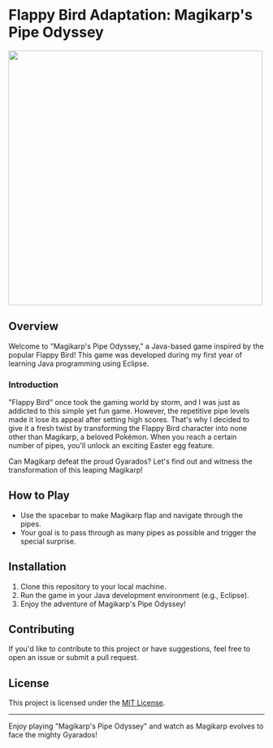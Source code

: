 # Flappy Bird Adaptation: Magikarp's Pipe Odyssey

<img src="video/鯉魚王的水管歷險v2.gif" width="500" height="500">

## Overview

Welcome to "Magikarp's Pipe Odyssey," a Java-based game inspired by the popular Flappy Bird! This game was developed during my first year of learning Java programming using Eclipse.

### Introduction

"Flappy Bird" once took the gaming world by storm, and I was just as addicted to this simple yet fun game. However, the repetitive pipe levels made it lose its appeal after setting high scores. That's why I decided to give it a fresh twist by transforming the Flappy Bird character into none other than Magikarp, a beloved Pokémon. When you reach a certain number of pipes, you'll unlock an exciting Easter egg feature.

Can Magikarp defeat the proud Gyarados? Let's find out and witness the transformation of this leaping Magikarp!

## How to Play

- Use the spacebar to make Magikarp flap and navigate through the pipes.
- Your goal is to pass through as many pipes as possible and trigger the special surprise.

## Installation

1. Clone this repository to your local machine.
2. Run the game in your Java development environment (e.g., Eclipse).
3. Enjoy the adventure of Magikarp's Pipe Odyssey!

## Contributing

If you'd like to contribute to this project or have suggestions, feel free to open an issue or submit a pull request.

## License

This project is licensed under the [MIT License](LICENSE).

---

Enjoy playing "Magikarp's Pipe Odyssey" and watch as Magikarp evolves to face the mighty Gyarados!
